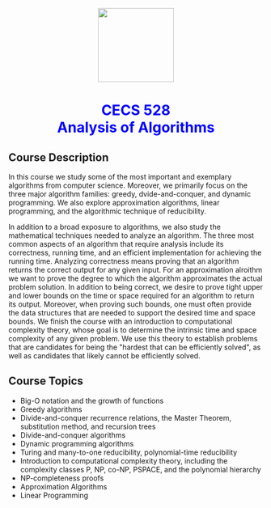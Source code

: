<p align="center">
  <img width="150" height="146" src="https://user-images.githubusercontent.com/13907836/51081445-7d0d9300-16a4-11e9-8e4d-6ccad8359bf8.png">
</p>

<h1 align="center" style="color:blue;">CECS 528 <br> Analysis of Algorithms </h1>	

## Course Description
In this course we study some of the most important and exemplary algorithms from computer science. Moreover, we primarily focus on the three major algorithm families: greedy, dvide-and-conquer, and dynamic programming. We also explore approximation algorithms, linear programming, and the algorithmic technique of reducibility.

In addition to a broad exposure to algorithms, we also study the mathematical techniques needed to analyze an algorithm. The three most common aspects of an algorithm that require analysis include its correctness, running time, and an efficient implementation for achieving the running time. Analyzing correctness means proving that an algorithm returns the correct output for any given input. For an approximation alroithm we want to prove the degree to which the algorithm approximates the actual problem solution. In addition to being correct, we desire to prove tight upper and lower bounds on the time or space required for an algorithm to return its output. Moreover, when proving such bounds, one must often provide the data structures that are needed to support the desired time and space bounds. We finish the course with an introduction to computational complexity theory, whose goal is to determine the intrinsic time and space complexity of any given problem. We use this theory to establish problems that are candidates for being the "hardest that can be efficiently solved", as well as candidates that likely cannot be efficiently solved.

## Course Topics
* Big-O notation and the growth of functions
* Greedy algorithms
* Divide-and-conquer recurrence relations, the Master Theorem, substitution method, and recursion trees
* Divide-and-conquer algorithms
* Dynamic programming algorithms
* Turing and many-to-one reducibility, polynomial-time reducibility
* Introduction to computational complexity theory, including the complexity classes P, NP, co-NP, PSPACE, and the polynomial hierarchy
* NP-completeness proofs
* Approximation Algorithms
* Linear Programming